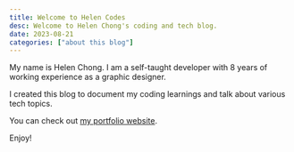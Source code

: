```yaml
---
title: Welcome to Helen Codes
desc: Welcome to Helen Chong's coding and tech blog.
date: 2023-08-21
categories: ["about this blog"]
---
```


My name is Helen Chong. I am a self-taught developer with 8 years of working experience as a graphic designer.

I created this blog to document my coding learnings and talk about various tech topics.

You can check out [my portfolio website](https://helenclx.github.io).

Enjoy!